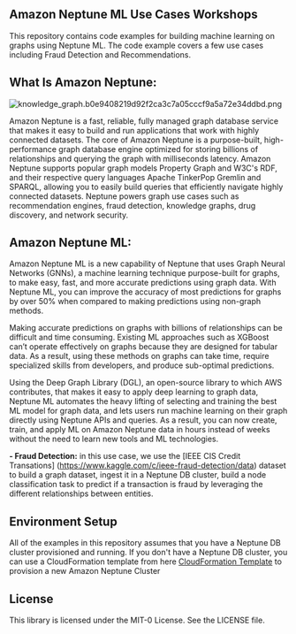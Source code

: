 ## Amazon Neptune ML Use Cases Workshops
This repository contains code examples for building machine learning on graphs using Neptune ML. The code example covers a few use cases including Fraud Detection and Recommendations.


## What Is Amazon Neptune:
![knowledge_graph.b0e9408219d92f2ca3c7a05cccf9a5a72e34ddbd.png](attachment:knowledge_graph.b0e9408219d92f2ca3c7a05cccf9a5a72e34ddbd.png)

Amazon Neptune is a fast, reliable, fully managed graph database service that makes it easy to build and run applications that work with highly connected datasets. The core of Amazon Neptune is a purpose-built, high-performance graph database engine optimized for storing billions of relationships and querying the graph with milliseconds latency. Amazon Neptune supports popular graph models Property Graph and W3C's RDF, and their respective query languages Apache TinkerPop Gremlin and SPARQL, allowing you to easily build queries that efficiently navigate highly connected datasets. Neptune powers graph use cases such as recommendation engines, fraud detection, knowledge graphs, drug discovery, and network security.


## Amazon Neptune ML:
Amazon Neptune ML is a new capability of Neptune that uses Graph Neural Networks (GNNs), a machine learning technique purpose-built for graphs, to make easy, fast, and more accurate predictions using graph data. With Neptune ML, you can improve the accuracy of most predictions for graphs by over 50% when compared to making predictions using non-graph methods.

Making accurate predictions on graphs with billions of relationships can be difficult and time consuming. Existing ML approaches such as XGBoost can’t operate effectively on graphs because they are designed for tabular data. As a result, using these methods on graphs can take time, require specialized skills from developers, and produce sub-optimal predictions.

Using the Deep Graph Library (DGL), an open-source library to which AWS contributes, that makes it easy to apply deep learning to graph data, Neptune ML automates the heavy lifting of selecting and training the best ML model for graph data, and lets users run machine learning on their graph directly using Neptune APIs and queries. As a result, you can now create, train, and apply ML on Amazon Neptune data in hours instead of weeks without the need to learn new tools and ML technologies.

**- Fraud Detection:** in this use case, we use the [IEEE CIS Credit Transations] (https://www.kaggle.com/c/ieee-fraud-detection/data) dataset to build a graph dataset, ingest it in a Neptune DB cluster, build a node classification task to predict if a transaction is fraud by leveraging the different relationships between entities. 


## Environment Setup
All of the examples in this repository assumes that you have a Neptune DB cluster provisioned and running. If you don't have a Neptune DB cluster, you can use a CloudFormation template from here [CloudFormation Template](https://docs.aws.amazon.com/neptune/latest/userguide/get-started-create-cluster.html) to provision a new Amazon Neptune Cluster
## License

This library is licensed under the MIT-0 License. See the LICENSE file.


